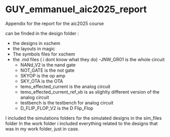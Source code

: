 # GUY_emmanuel_aic2025_report
Appendix for the report  for the aic2025 course

can be finded in the design folder :
- the designs in xschem
- the layouts in magic
- The symbols files for xschem
- the .md files ( i dont know what they do)
   -JNW_GR01 is the whole circuit 
   - NANd_V2 is the nand gate
   - NOT_GATE  is  the  not gate
   - SKYOP  is  the op amp
   - SKY_OTA is the  OTA
   - temo_effected_current is the analog circuit
   - temo_effected_current_ref_vb is as  slighlty different version of the analog circuit
   - testbench is the testbench for analog circuit
   - D_FLIP_FLOP_V2 is the D Flip_Flop


I included the simulations folders for the simulated designs in the sim_files folder
In the work folder  i included everything related to the designs that was  in my work folder, just in case.
